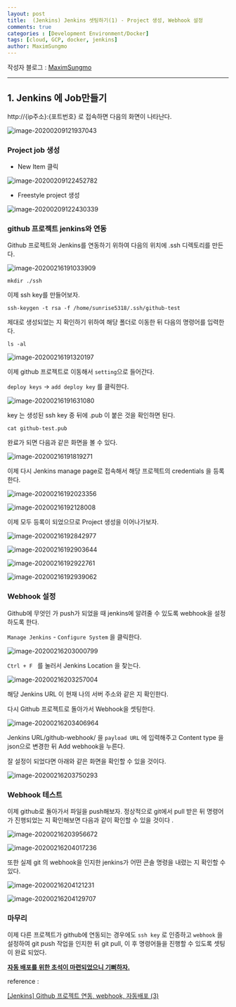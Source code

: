```yaml
---
layout: post
title:  (Jenkins) Jenkins 셋팅하기(1) - Project 생성, Webhook 설정
comments: true
categories : [Development Environment/Docker]
tags: [cloud, GCP, docker, jenkins]
author: MaximSungmo
---
```

작성자 블로그 : [MaximSungmo](https://maximsungmo.github.io/)

---

## 1. Jenkins 에 Job만들기

http://{ip주소}:{포트번호} 로 접속하면 다음의 화면이 나타난다.

![image-20200209121937043](/assets/images/image-20200209121937043.png)

### Project job 생성

- New Item 클릭

![image-20200209122452782](/assets/images/image-20200209122452782.png)

- Freestyle project 생성

![image-20200209122430339](/assets/images/image-20200209122430339.png)





### github 프로젝트 jenkins와 연동 

Github 프로젝트와 Jenkins를 연동하기 위하여 다음의 위치에 .ssh 디렉토리를 만든다.

![image-20200216191033909](/assets/images/image-20200216191033909.png)

```
mkdir ./ssh
```



이제 ssh key를 만들어보자.

```
ssh-keygen -t rsa -f /home/sunrise5318/.ssh/github-test
```

제대로 생성되었는 지 확인하기 위하여 해당 폴더로 이동한 뒤 다음의 명령어를 입력한다.

```
ls -al
```

![image-20200216191320197](/assets/images/image-20200216191320197.png)



이제 github 프로젝트로 이동해서 `setting`으로 들어간다. 

`deploy keys` -> `add deploy key` 를 클릭한다. 

![image-20200216191631080](/assets/images/image-20200216191631080.png)

key 는 생성된 ssh key 중 뒤에 .pub 이 붙은 것을 확인하면 된다.

```
cat github-test.pub
```



완료가 되면 다음과 같은 화면을 볼 수 있다.

![image-20200216191819271](/assets/images/image-20200216191819271.png)



이제 다시 Jenkins manage page로 접속해서 해당 프로젝트의 credentials 을 등록한다.

![image-20200216192023356](/assets/images/image-20200216192023356.png)

![image-20200216192128008](/assets/images/image-20200216192128008.png)

이제 모두 등록이 되었으므로 Project 생성을 이어나가보자.

![image-20200216192842977](/assets/images/image-20200216192842977.png)

![image-20200216192903644](/assets/images/image-20200216192903644.png)

![image-20200216192922761](/assets/images/image-20200216192922761.png)

![image-20200216192939062](/assets/images/image-20200216192939062.png)



### Webhook 설정

Github에 무엇인 가 push가 되었을 때 jenkins에 알려줄 수 있도록 webhook을 설정하도록 한다.

`Manage Jenkins` - `Configure System` 을 클릭한다. 

![image-20200216203000799](/assets/images/image-20200216203000799.png)

`Ctrl + F ` 를 눌러서 Jenkins Location 을 찾는다.

![image-20200216203257004](/assets/images/image-20200216203257004.png)

해당 Jenkins URL 이 현재 나의 서버 주소와 같은 지 확인한다.



다시 Github 프로젝트로 돌아가서 Webhook을 셋팅한다.

![image-20200216203406964](/assets/images/image-20200216203406964.png)

Jenkins URL/github-webhook/ 을 `payload URL` 에 입력해주고 Content type 을 json으로 변경한 뒤 Add webhook을 누른다.



잘 설정이 되었다면 아래와 같은 화면을 확인할 수 있을 것이다. 

![image-20200216203750293](/assets/images/image-20200216203750293.png)



### Webhook 테스트 

이제 github로 돌아가서 파일을 push해보자. 정상적으로 git에서 pull 받은 뒤 명령어가 진행되었는 지 확인해보면 다음과 같이 확인할 수 있을 것이다 .

![image-20200216203956672](/assets/images/image-20200216203956672.png)

![image-20200216204017236](/assets/images/image-20200216204017236.png)



또한 실제 git 의 webhook을 인지한 jenkins가 어떤 콘솔 명령을 내렸는 지 확인할 수 있다.

![image-20200216204121231](/assets/images/image-20200216204121231.png)

![image-20200216204129707](/assets/images/image-20200216204129707.png)



### 마무리 

이제 다른 프로젝트가 github에 연동되는 경우에도 `ssh key` 로 인증하고 `webhook` 을 설정하여 git push 작업을 인지한 뒤 git pull, 이 후 명령어들을 진행할 수 있도록 셋팅이 완료 되었다. 

<u>**자동 배포를 위한 초석이 마련되었으니 기뻐하자.**</u>



reference : 

[[Jenkins] Github 프로젝트 연동, webhook, 자동배포 (3)](https://kutar37.tistory.com/entry/Jenkins-Github-%EC%97%B0%EB%8F%99-%EC%9E%90%EB%8F%99%EB%B0%B0%ED%8F%AC-3)